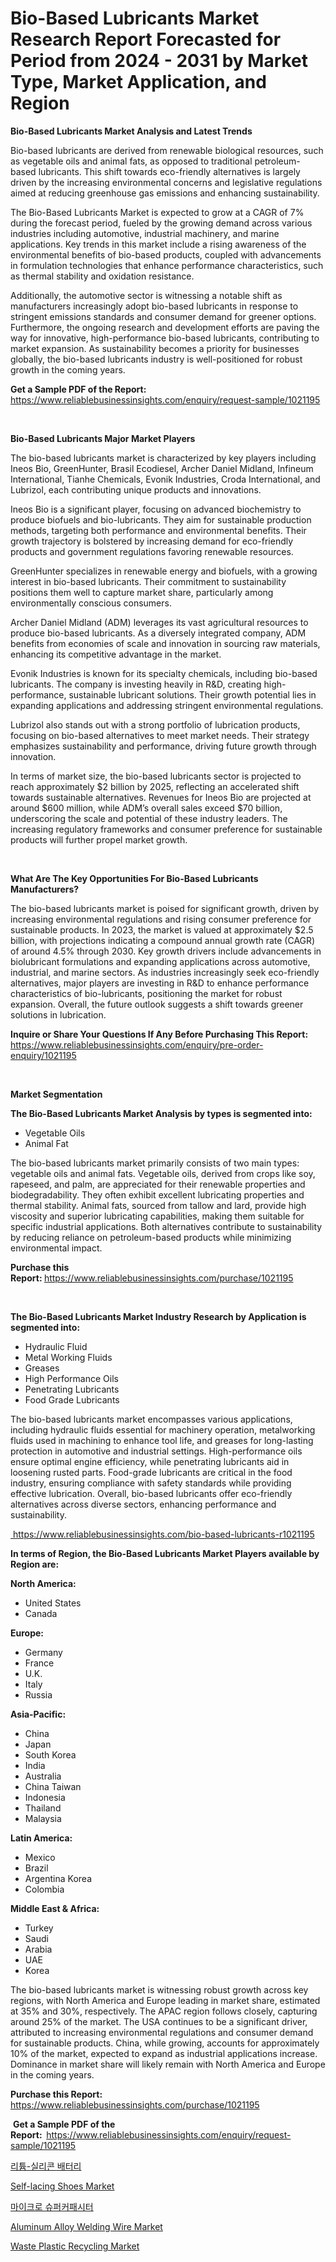 <p><h1>Bio-Based Lubricants Market Research Report Forecasted for Period from 2024 -  2031 by Market Type, Market Application, and Region</h1></p><p><strong>Bio-Based Lubricants Market Analysis and Latest Trends</strong></p>
<p><p>Bio-based lubricants are derived from renewable biological resources, such as vegetable oils and animal fats, as opposed to traditional petroleum-based lubricants. This shift towards eco-friendly alternatives is largely driven by the increasing environmental concerns and legislative regulations aimed at reducing greenhouse gas emissions and enhancing sustainability. </p><p>The Bio-Based Lubricants Market is expected to grow at a CAGR of 7% during the forecast period, fueled by the growing demand across various industries including automotive, industrial machinery, and marine applications. Key trends in this market include a rising awareness of the environmental benefits of bio-based products, coupled with advancements in formulation technologies that enhance performance characteristics, such as thermal stability and oxidation resistance. </p><p>Additionally, the automotive sector is witnessing a notable shift as manufacturers increasingly adopt bio-based lubricants in response to stringent emissions standards and consumer demand for greener options. Furthermore, the ongoing research and development efforts are paving the way for innovative, high-performance bio-based lubricants, contributing to market expansion. As sustainability becomes a priority for businesses globally, the bio-based lubricants industry is well-positioned for robust growth in the coming years.</p></p>
<p><strong>Get a Sample PDF of the Report:&nbsp;</strong> <a href="https://www.reliablebusinessinsights.com/enquiry/request-sample/1021195">https://www.reliablebusinessinsights.com/enquiry/request-sample/1021195</a></p>
<p>&nbsp;</p>
<p><strong>Bio-Based Lubricants Major Market Players</strong></p>
<p><p>The bio-based lubricants market is characterized by key players including Ineos Bio, GreenHunter, Brasil Ecodiesel, Archer Daniel Midland, Infineum International, Tianhe Chemicals, Evonik Industries, Croda International, and Lubrizol, each contributing unique products and innovations.</p><p>Ineos Bio is a significant player, focusing on advanced biochemistry to produce biofuels and bio-lubricants. They aim for sustainable production methods, targeting both performance and environmental benefits. Their growth trajectory is bolstered by increasing demand for eco-friendly products and government regulations favoring renewable resources.</p><p>GreenHunter specializes in renewable energy and biofuels, with a growing interest in bio-based lubricants. Their commitment to sustainability positions them well to capture market share, particularly among environmentally conscious consumers. </p><p>Archer Daniel Midland (ADM) leverages its vast agricultural resources to produce bio-based lubricants. As a diversely integrated company, ADM benefits from economies of scale and innovation in sourcing raw materials, enhancing its competitive advantage in the market.</p><p>Evonik Industries is known for its specialty chemicals, including bio-based lubricants. The company is investing heavily in R&D, creating high-performance, sustainable lubricant solutions. Their growth potential lies in expanding applications and addressing stringent environmental regulations.</p><p>Lubrizol also stands out with a strong portfolio of lubrication products, focusing on bio-based alternatives to meet market needs. Their strategy emphasizes sustainability and performance, driving future growth through innovation.</p><p>In terms of market size, the bio-based lubricants sector is projected to reach approximately $2 billion by 2025, reflecting an accelerated shift towards sustainable alternatives. Revenues for Ineos Bio are projected at around $600 million, while ADM’s overall sales exceed $70 billion, underscoring the scale and potential of these industry leaders. The increasing regulatory frameworks and consumer preference for sustainable products will further propel market growth.</p></p>
<p>&nbsp;</p>
<p><strong>What Are The Key Opportunities For Bio-Based Lubricants Manufacturers?</strong></p>
<p><p>The bio-based lubricants market is poised for significant growth, driven by increasing environmental regulations and rising consumer preference for sustainable products. In 2023, the market is valued at approximately $2.5 billion, with projections indicating a compound annual growth rate (CAGR) of around 4.5% through 2030. Key growth drivers include advancements in biolubricant formulations and expanding applications across automotive, industrial, and marine sectors. As industries increasingly seek eco-friendly alternatives, major players are investing in R&D to enhance performance characteristics of bio-lubricants, positioning the market for robust expansion. Overall, the future outlook suggests a shift towards greener solutions in lubrication.</p></p>
<p><strong>Inquire or Share Your Questions If Any Before Purchasing This Report:</strong> <a href="https://www.reliablebusinessinsights.com/enquiry/pre-order-enquiry/1021195">https://www.reliablebusinessinsights.com/enquiry/pre-order-enquiry/1021195</a></p>
<p>&nbsp;</p>
<p><strong>Market Segmentation</strong></p>
<p><strong>The Bio-Based Lubricants Market Analysis by types is segmented into:</strong></p>
<p><ul><li>Vegetable Oils</li><li>Animal Fat</li></ul></p>
<p><p>The bio-based lubricants market primarily consists of two main types: vegetable oils and animal fats. Vegetable oils, derived from crops like soy, rapeseed, and palm, are appreciated for their renewable properties and biodegradability. They often exhibit excellent lubricating properties and thermal stability. Animal fats, sourced from tallow and lard, provide high viscosity and superior lubricating capabilities, making them suitable for specific industrial applications. Both alternatives contribute to sustainability by reducing reliance on petroleum-based products while minimizing environmental impact.</p></p>
<p><strong>Purchase this Report:&nbsp;</strong><a href="https://www.reliablebusinessinsights.com/purchase/1021195">https://www.reliablebusinessinsights.com/purchase/1021195</a></p>
<p>&nbsp;</p>
<p><strong>The Bio-Based Lubricants Market Industry Research by Application is segmented into:</strong></p>
<p><ul><li>Hydraulic Fluid</li><li>Metal Working Fluids</li><li>Greases</li><li>High Performance Oils</li><li>Penetrating Lubricants</li><li>Food Grade Lubricants</li></ul></p>
<p><p>The bio-based lubricants market encompasses various applications, including hydraulic fluids essential for machinery operation, metalworking fluids used in machining to enhance tool life, and greases for long-lasting protection in automotive and industrial settings. High-performance oils ensure optimal engine efficiency, while penetrating lubricants aid in loosening rusted parts. Food-grade lubricants are critical in the food industry, ensuring compliance with safety standards while providing effective lubrication. Overall, bio-based lubricants offer eco-friendly alternatives across diverse sectors, enhancing performance and sustainability.</p></p>
<p><a href="https://www.reliablebusinessinsights.com/bio-based-lubricants-r1021195">&nbsp;https://www.reliablebusinessinsights.com/bio-based-lubricants-r1021195</a></p>
<p><strong>In terms of Region, the Bio-Based Lubricants Market Players available by Region are:</strong></p>
<p>
    <p> <strong> North America: </strong>
        <ul>
            <li>United States</li>
            <li>Canada</li>
        </ul>
        </p> 
    <p> <strong> Europe: </strong>
        <ul>
            <li>Germany</li>
            <li>France</li>
            <li>U.K.</li>
            <li>Italy</li>
            <li>Russia</li>
        </ul>
        </p> 
    <p> <strong> Asia-Pacific: </strong>
        <ul>
            <li>China</li>
            <li>Japan</li>
            <li>South Korea</li>
            <li>India</li>
            <li>Australia</li>
            <li>China Taiwan</li>
            <li>Indonesia</li>
            <li>Thailand</li>
            <li>Malaysia</li>
        </ul>
        </p> 
    <p> <strong> Latin America: </strong>
        <ul>
            <li>Mexico</li>
            <li>Brazil</li>
            <li>Argentina Korea</li>
            <li>Colombia</li>
        </ul>
        </p> 
    <p> <strong> Middle East & Africa: </strong>
        <ul>
            <li>Turkey</li>
            <li>Saudi</li>
            <li>Arabia</li>
            <li>UAE</li>
            <li>Korea</li>
        </ul>
    </p>
    </p>
<p><p>The bio-based lubricants market is witnessing robust growth across key regions, with North America and Europe leading in market share, estimated at 35% and 30%, respectively. The APAC region follows closely, capturing around 25% of the market. The USA continues to be a significant driver, attributed to increasing environmental regulations and consumer demand for sustainable products. China, while growing, accounts for approximately 10% of the market, expected to expand as industrial applications increase. Dominance in market share will likely remain with North America and Europe in the coming years.</p></p>
<p><strong>Purchase this Report: </strong><a href="https://www.reliablebusinessinsights.com/purchase/1021195">https://www.reliablebusinessinsights.com/purchase/1021195</a></p>
<p>&nbsp;<strong>Get a Sample PDF of the Report:&nbsp;&nbsp;</strong><a href="https://www.reliablebusinessinsights.com/enquiry/request-sample/1021195">https://www.reliablebusinessinsights.com/enquiry/request-sample/1021195</a></p>
<p><strong></strong></p>
<p><p><a href="https://medium.com/@layo.mumuney/lithium-silicon-battery-market-%EC%9D%98-%EA%B8%80%EB%A1%9C%EB%B2%8C-%EC%8B%9C%EC%9E%A5-%EA%B0%9C%EC%9A%94%EB%8A%94-%EC%A0%84-%EC%84%B8%EA%B3%84-%EB%B0%8F-%EC%A3%BC%EC%9A%94-%EC%8B%9C%EC%9E%A5%EC%9D%98-%EC%82%B0%EC%97%85%EC%97%90-%EC%98%81%ED%96%A5%EC%9D%84-%EB%AF%B8%EC%B9%98%EB%8A%94-%EC%A3%BC%EC%9A%94-%ED%8A%B8%EB%A0%8C%EB%93%9C%EC%97%90-%EB%8C%80%ED%95%9C-%EB%8F%85%ED%8A%B9%ED%95%9C-%EA%B4%80%EC%A0%90%EC%9D%84-%EC%A0%9C%EA%B3%B5%ED%95%A9%EB%8B%88%EB%8B%A4-b5b689e7c670">리튬-실리콘 배터리</a></p><p><a href="https://medium.com/@courtnhaw34343/the-self-lacing-shoes-market-is-anticipated-to-experience-significant-growth-with-a-projected-0615ca811673">Self-lacing Shoes Market</a></p><p><a href="https://medium.com/@layo.mumuney/%EC%84%B8%EA%B3%84-micro-supercapacitors-market-%EC%9D%80-2024%EC%97%90%EC%84%9C-2031%EB%A1%9C-%EC%97%B0%ED%8F%89%EA%B7%A0-%EC%A6%9D%EA%B0%80%EC%9C%A8%EC%9D%84-%EB%B3%B4%EC%9D%BC-%EA%B2%83%EC%9C%BC%EB%A1%9C-%EC%98%88%EC%83%81%EB%90%A9%EB%8B%88%EB%8B%A4-4b6a9ddc9e86">마이크로 슈퍼커패시터</a></p><p><a href="https://issuu.com/reportprime-2/docs/aluminum-alloy-welding-wire-market-_7a227645126521">Aluminum Alloy Welding Wire Market</a></p><p><a href="https://www.linkedin.com/pulse/future-trends-global-waste-plastic-recycling-market-insights-1syqe?trackingId=Vbo%2BDsVkSmug0B1d4%2FZjoA%3D%3D">Waste Plastic Recycling Market</a></p></p>
